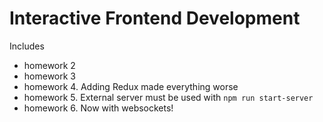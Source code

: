 # Interactive Frontend Development
Includes 

* homework 2
* homework 3
* homework 4. Adding Redux made everything worse
* homework 5. External server must be used with `npm run start-server`
* homework 6. Now with websockets!